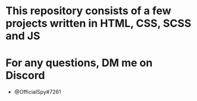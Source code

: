 # This repository consists of a few projects written in HTML, CSS, SCSS and JS

# For any questions, DM me on Discord
- @OfficialSpy#7261
